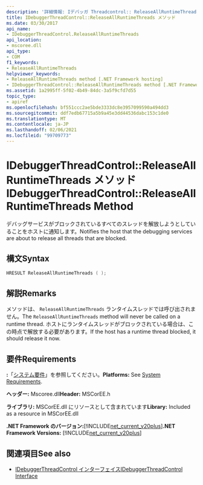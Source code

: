 ```yaml
---
description: '詳細情報: Iデバッガ Threadcontrol:: ReleaseAllRuntimeThreads メソッド'
title: IDebuggerThreadControl::ReleaseAllRuntimeThreads メソッド
ms.date: 03/30/2017
api_name:
- IDebuggerThreadControl.ReleaseAllRuntimeThreads
api_location:
- mscoree.dll
api_type:
- COM
f1_keywords:
- ReleaseAllRuntimeThreads
helpviewer_keywords:
- ReleaseAllRuntimeThreads method [.NET Framework hosting]
- IDebuggerThreadControl::ReleaseAllRuntimeThreads method [.NET Framework hosting]
ms.assetid: 1a2995ff-5f02-4b49-84dc-3a5f9cfd7d55
topic_type:
- apiref
ms.openlocfilehash: bf551ccc2ae5bde3333dc8e3957099590a494dd3
ms.sourcegitcommit: ddf7edb67715a5b9a45e3dd44536dabc153c1de0
ms.translationtype: MT
ms.contentlocale: ja-JP
ms.lasthandoff: 02/06/2021
ms.locfileid: "99709773"
---
```

# <a name="idebuggerthreadcontrolreleaseallruntimethreads-method"></a><span data-ttu-id="92ac2-103">IDebuggerThreadControl::ReleaseAllRuntimeThreads メソッド</span><span class="sxs-lookup"><span data-stu-id="92ac2-103">IDebuggerThreadControl::ReleaseAllRuntimeThreads Method</span></span>

<span data-ttu-id="92ac2-104">デバッグサービスがブロックされているすべてのスレッドを解放しようとしていることをホストに通知します。</span><span class="sxs-lookup"><span data-stu-id="92ac2-104">Notifies the host that the debugging services are about to release all threads that are blocked.</span></span>  
  
## <a name="syntax"></a><span data-ttu-id="92ac2-105">構文</span><span class="sxs-lookup"><span data-stu-id="92ac2-105">Syntax</span></span>  
  
```cpp  
HRESULT ReleaseAllRuntimeThreads ( );  
```  
  
## <a name="remarks"></a><span data-ttu-id="92ac2-106">解説</span><span class="sxs-lookup"><span data-stu-id="92ac2-106">Remarks</span></span>  

 <span data-ttu-id="92ac2-107">メソッドは、 `ReleaseAllRuntimeThreads` ランタイムスレッドでは呼び出されません。</span><span class="sxs-lookup"><span data-stu-id="92ac2-107">The `ReleaseAllRuntimeThreads` method will never be called on a runtime thread.</span></span> <span data-ttu-id="92ac2-108">ホストにランタイムスレッドがブロックされている場合は、この時点で解放する必要があります。</span><span class="sxs-lookup"><span data-stu-id="92ac2-108">If the host has a runtime thread blocked, it should release it now.</span></span>  
  
## <a name="requirements"></a><span data-ttu-id="92ac2-109">要件</span><span class="sxs-lookup"><span data-stu-id="92ac2-109">Requirements</span></span>  

 <span data-ttu-id="92ac2-110">**:**「[システム要件](../../get-started/system-requirements.md)」を参照してください。</span><span class="sxs-lookup"><span data-stu-id="92ac2-110">**Platforms:** See [System Requirements](../../get-started/system-requirements.md).</span></span>  
  
 <span data-ttu-id="92ac2-111">**ヘッダー:** Mscoree.dll</span><span class="sxs-lookup"><span data-stu-id="92ac2-111">**Header:** MSCorEE.h</span></span>  
  
 <span data-ttu-id="92ac2-112">**ライブラリ:** MSCorEE.dll にリソースとして含まれています</span><span class="sxs-lookup"><span data-stu-id="92ac2-112">**Library:** Included as a resource in MSCorEE.dll</span></span>  
  
 <span data-ttu-id="92ac2-113">**.NET Framework のバージョン:**[!INCLUDE[net_current_v20plus](../../../../includes/net-current-v20plus-md.md)]</span><span class="sxs-lookup"><span data-stu-id="92ac2-113">**.NET Framework Versions:** [!INCLUDE[net_current_v20plus](../../../../includes/net-current-v20plus-md.md)]</span></span>  
  
## <a name="see-also"></a><span data-ttu-id="92ac2-114">関連項目</span><span class="sxs-lookup"><span data-stu-id="92ac2-114">See also</span></span>

- [<span data-ttu-id="92ac2-115">IDebuggerThreadControl インターフェイス</span><span class="sxs-lookup"><span data-stu-id="92ac2-115">IDebuggerThreadControl Interface</span></span>](idebuggerthreadcontrol-interface.md)
